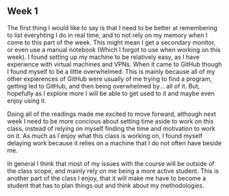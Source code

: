 ## Week 1

The first thing I would like to say is that I need to be better at remembering to list everyhting I do in real time, and to not rely on my memory when I come to this part of the week. This might mean I get a secondary monitor, or even use a manual notebook (Which I forgot to use when working on this week). I found setting up my machine to be relatively easy, as I have experience with virtual machines and VPNs. When it came to GitHub though I found myself to be a little overwhelmed. This is mainly because all of my other expierences of GitHub were usually of me trying to find a program, getting led to GitHub, and then being overwhelmed by... all of it. But, hopefully as I explore more I will be able to get used to it and maybe even enjoy using it. 

Doing all of the readings made me excited to move forward, although next week I need to be more concious about setting time aside to work on this class, instead of relying on myself finding the time and motivation to work on it. As much as I enjoy what this class is working on, I found myself delaying work because it relies on a machine that I do not often have beside me. 

In general I think that most of my issues with the course will be outside of the class scope, and mainly rely on me being a more active student. This is another part of the class I enjoy, that it will make me have to become a student that has to plan things out and think about my methodologies. 
